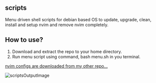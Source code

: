 ## scripts
Menu driven shell scripts for debian based OS to update, upgrade, clean, install and setup nvim and remove nvim completely.

## How to use?
1. Download and extract the repo to your home directory.
2. Run menu script using command, bash menu.sh in you terminal.

[nvim configs are downloaded from my other repo...]("https://www.github.com/roufsyed/Vim")

![scriptsOutputImage](https://user-images.githubusercontent.com/51513765/135105619-08e99158-0417-447f-805f-21e583b316df.png)
